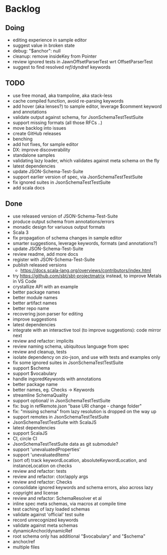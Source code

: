 # Backlog

## Doing

- editing experience in sample editor
- suggest value in broken state 
- debug: "$anchor": null
- cleanup: remove insideKey from Pointer
- review ignored tests in JawnOffsetParserTest wrt OffsetParserTest
- suggest to find resolved $ref/$dyndref keywords

## TODO

- use free monad, aka trampoline, aka stack-less
- cache compiled function, avoid re-parsing keywords
- add hover (aka lenses?) to sample editor, leverage $comment keyword and annotations
- validate output against schema, for JsonSchemaTestTestSuite
- support missing formats (all those RFCs ..)
- move backlog into issues
- create GitHub releases
- benching
- add hot fixes, for sample editor
- DX: improve discoverability
- standalone samples
- validating lazy loader, which validates against meta schema on the fly
- latest dependencies
- update JSON-Schema-Test-Suite
- support earlier version of spec, via JsonSchemaTestTestSuite
- fix ignored suites in JsonSchemaTestTestSuite
- add scala docs

## Done

- use released version of JSON-Schema-Test-Suite
- produce output schema from annotations/errors
- monadic design for variuous output formats
- Scala 3
- fix propagation of schema changes in sample editor
- smarter suggestions, leverage keywords, formats (and annotations?)
- update JSON-Schema-Test-Suite
- review readme, add more docs
- register with JSON-Schema-Test-Suite
- publish released versions
  - https://docs.scala-lang.org/overviews/contributors/index.html
- try https://github.com/sbt/sbt-projectmatrix instead, to improve Metals in VS Code
- crystallize API with an example
- better package names
- better module names
- better artifact names
- better repo name
- recovering json parser for editing
- improve suggestions
- latest dependencies
- integrate with an interactive tool (to improve suggestions): code mirror next
- review and refactor: implicits
- review naming schema, ubiquitous language from spec
- review and cleanup, tests
- isolate dependency on zio-json, and use with tests and examples only
- fix some ignored suites in JsonSchemaTestTestSuite
- support $schema
- support $vocabulary
- handle ingoredKeywords with annotations
- better package name
- better names, eg. Checks -> Keywords
- streamline SchemaQuality
- support optional/ in JsonSchemaTestTestSuite
- fix: bug in refRemote.json "base URI change - change folder"
- fix: "missing schema" from lazy resolution is dropped on the way up
- support remotes in JsonSchemaTestTestSuite
- JsonSchemaTestTestSuite with ScalaJS
- latest dependencies
- support ScalaJS
- CI, circle CI
- JsonSchemaTestTestSuite data as git submodule?
- support 'unevaluatedProperties'
- support 'unevaluatedItems'
- (sort of) track keywordLocation, absoluteKeywordLocation, and instanceLocation on checks
- review and refactor: tests
- review and refactor: ctor/apply args
- review and refactor: Checks
- consolidate ignored keywords and schema errors, also across lazy
- copyright and license
- review and refactor: SchemaResolver et al
- inline spec meta schemas, via macros at compile time
- test caching of lazy loaded schemas
- validate against 'official' test suite
- record unrecognized keywords
- validate against meta schemas
- dynamicAnchor/dynamicRef
- root schema only has additional "$vocabulary" and "$schema"
- anchor/ref
- multiple files
